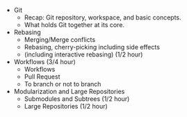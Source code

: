 * Git
   * Recap: Git repository, workspace, and basic concepts.
   * What holds Git together at its core.
 * Rebasing
   * Merging/Merge conflicts
   * Rebasing, cherry-picking including side effects
   * (including interactive rebasing) (1/2 hour)
 * Workflows (3/4 hour)
   * Workflows
   * Pull Request
   * To branch or not to branch
* Modularization and Large Repositories
   * Submodules and Subtrees (1/2 hour)
   * Large Repositories (1/2 hour)
